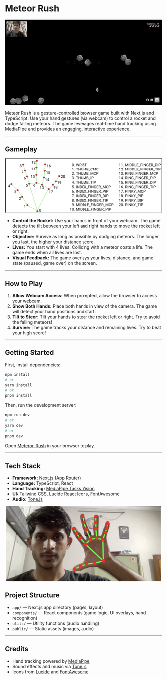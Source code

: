 # Meteor Rush

<p align="center">
  <img src="public/screenshot.png" alt="Meteor Rush Logo" width="1000"/>
</p>

Meteor Rush is a gesture-controlled browser game built with Next.js and TypeScript. Use your hand gestures (via webcam) to control a rocket and dodge falling meteors. The game leverages real-time hand tracking using MediaPipe and provides an engaging, interactive experience.

---

## Gameplay

<p align="center">
  <img src="public/description.png" alt="Rocket" width="800" style="margin-right: 20px;"/>
  
</p>

- **Control the Rocket:** Use your hands in front of your webcam. The game detects the tilt between your left and right hands to move the rocket left or right.
- **Objective:** Survive as long as possible by dodging meteors. The longer you last, the higher your distance score.
- **Lives:** You start with 4 lives. Colliding with a meteor costs a life. The game ends when all lives are lost.
- **Visual Feedback:** The game overlays your lives, distance, and game state (paused, game over) on the screen.

---

## How to Play

1. **Allow Webcam Access:** When prompted, allow the browser to access your webcam.
2. **Show Both Hands:** Place both hands in view of the camera. The game will detect your hand positions and start.
3. **Tilt to Steer:** Tilt your hands to steer the rocket left or right. Try to avoid the falling meteors!
4. **Survive:** The game tracks your distance and remaining lives. Try to beat your high score!

---

## Getting Started

First, install dependencies:

```bash
npm install
# or
yarn install
# or
pnpm install
```

Then, run the development server:

```bash
npm run dev
# or
yarn dev
# or
pnpm dev
```

Open [Meteror-Rush](https://meteor-rush.vercel.app/) in your browser to play.

---

## Tech Stack
- **Framework:** [Next.js](https://nextjs.org/) (App Router)
- **Language:** TypeScript, React
- **Hand Tracking:** [MediaPipe Tasks Vision](https://www.npmjs.com/package/@mediapipe/tasks-vision)
- **UI:** Tailwind CSS, Lucide React Icons, FontAwesome
- **Audio:** [Tone.js](https://tonejs.github.io/)

 <p align="center">
  <img src="public/testing.png" alt="Rocket" width="500" style="margin-right: 20px;"/>
  
</p>



## Project Structure
- `app/` — Next.js app directory (pages, layout)
- `components/` — React components (game logic, UI overlays, hand recognition)
- `utils/` — Utility functions (audio handling)
- `public/` — Static assets (images, audio)

---

## Credits
- Hand tracking powered by [MediaPipe](https://mediapipe.dev/)
- Sound effects and music via [Tone.js](https://tonejs.github.io/)
- Icons from [Lucide](https://lucide.dev/) and [FontAwesome](https://fontawesome.com/)


